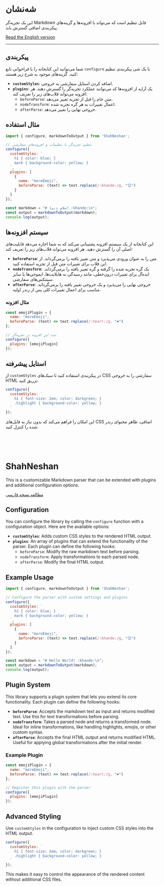 


<a id="نسخه-فارسی"></a>
# شه‌نشان

این یک تجزیه‌گر Markdown قابل تنظیم است که می‌تواند با افزونه‌ها و گزینه‌های پیکربندی اضافی گسترش یابد.

[Read the English version](#ShahNeshan)

---

## پیکربندی

شما می‌توانید این کتابخانه را با فراخوانی تابع `configure` با یک شی پیکربندی تنظیم کنید. گزینه‌های موجود به شرح زیر هستند:

- **`customStyles`**: اضافه کردن استایل سفارشی به خروجی.
- **`plugins`**: یک آرایه از افزونه‌ها که می‌توانند عملکرد تجزیه‌گر را گسترش دهند. هر افزونه می‌تواند قلاب‌های زیر را تعریف کند:
  - `beforeParse`: متن خام را قبل از تجزیه تغییر می‌دهد.
  - `nodeTransform`: اعمال تغییرات به هر گره تجزیه شده.
  - `afterParse`: خروجی نهایی را تغییر می‌دهد.

## مثال استفاده

```javascript
import { configure, markdownToOutput } from 'ShahNeshan';

// تنظیم تجزیه‌گر با تنظیمات و افزونه‌های سفارشی
configure({
  customStyles: `
    h1 { color: blue; }
    mark { background-color: yellow; }
  `,
  plugins: [
    {
      name: "moreEmoji",
      beforeParse: (text) => text.replace(/:khande:/g, "😊")
    }
  ]
});

const markdown = "# سلام دنیا! :khande:\n";
const output = markdownToOutput(markdown);
console.log(output);
```

## سیستم افزونه‌ها

این کتابخانه از یک سیستم افزونه پشتیبانی می‌کند که به شما اجازه می‌دهد قابلیت‌های اصلی آن را گسترش دهید. هر افزونه می‌تواند قلاب‌های زیر را تعریف کند:

- **`beforeParse`**: متن را به عنوان ورودی می‌پذیرد و متن تغییر یافته را برمی‌گرداند. از این قلاب برای تغییرات متن قبل از تجزیه استفاده کنید.
- **`nodeTransform`**: یک گره تجزیه شده را گرفته و گره تغییر یافته را برمی‌گرداند. ایده‌آل برای تغییرات درون‌خطی، مانند رسیدگی به هایلایت‌ها، ایموجی‌ها یا سایر سینتکس‌های سفارشی.
- **`afterParse`**: خروجی نهایی را می‌پذیرد و یک خروجی تغییر یافته را برمی‌گرداند. مناسب برای اعمال تغییرات کلی پس از رندر اولیه.

### مثال افزونه

```javascript
const emojiPlugin = {
  name: "moreEmoji",
  beforeParse: (text) => text.replace(/:heart:/g, "❤️")
};

// ثبت این افزونه در تجزیه‌گر
configure({
  plugins: [emojiPlugin]
});
```

## استایل پیشرفته

از `customStyles` در پیکربندی استفاده کنید تا سبک‌های CSS سفارشی را به خروجی HTML تزریق کنید.

```javascript
configure({
  customStyles: `
    h1 { font-size: 2em; color: darkgreen; }
    .highlight { background-color: yellow; }
  `
});
```

این امکان را فراهم می‌کند که بدون نیاز به فایل‌های CSS اضافی، ظاهر محتوای رندر شده را کنترل کنید.


</br>
</br>
</br>

<a id="ShahNeshan"></a>
# ShahNeshan

This is a customizable Markdown parser that can be extended with plugins and additional configuration options. 

[مطالعه نسخه فارسی](#نسخه-فارسی)

## Configuration

You can configure the library by calling the `configure` function with a configuration object. Here are the available options:

- **`customStyles`**: Adds custom CSS styles to the rendered HTML output.
- **`plugins`**: An array of plugins that can extend the functionality of the parser. Each plugin can define the following hooks:
  - `beforeParse`: Modify the raw markdown text before parsing.
  - `nodeTransform`: Apply transformations to each parsed node.
  - `afterParse`: Modify the final HTML output.

## Example Usage

```javascript
import { configure, markdownToOutput } from 'ShahNeshan';

// Configure the parser with custom settings and plugins
configure({
  customStyles: `
    h1 { color: blue; }
    mark { background-color: yellow; }
  `,
  plugins: [
    {
      name: "moreEmoji",
      beforeParse: (text) => text.replace(/:khande:/g, "😊")
    }
  ]
});

const markdown = "# Hello World! :khande:\n";
const output = markdownToOutput(markdown);
console.log(output);
```

## Plugin System

This library supports a plugin system that lets you extend its core functionality. Each plugin can define the following hooks:

- **`beforeParse`**: Accepts the markdown text as input and returns modified text. Use this for text transformations before parsing.
- **`nodeTransform`**: Takes a parsed node and returns a transformed node. Ideal for inline transformations, like handling highlights, emojis, or other custom syntax.
- **`afterParse`**: Accepts the final HTML output and returns modified HTML. Useful for applying global transformations after the initial render.

### Example Plugin

```javascript
const emojiPlugin = {
  name: "moreEmoji",
  beforeParse: (text) => text.replace(/:heart:/g, "❤️")
};

// Register this plugin with the parser
configure({
  plugins: [emojiPlugin]
});
```

## Advanced Styling

Use `customStyles` in the configuration to inject custom CSS styles into the HTML output. 

```javascript
configure({
  customStyles: `
    h1 { font-size: 2em; color: darkgreen; }
    .highlight { background-color: yellow; }
  `
});
```

This makes it easy to control the appearance of the rendered content without additional CSS files.
